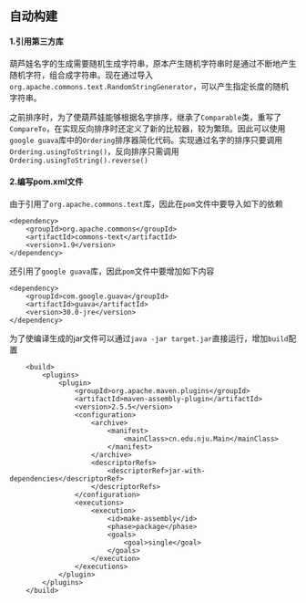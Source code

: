 ## 自动构建

#### 1.引用第三方库

葫芦娃名字的生成需要随机生成字符串，原本产生随机字符串时是通过不断地产生随机字符，组合成字符串。现在通过导入`org.apache.commons.text.RandomStringGenerator`，可以产生指定长度的随机字符串。



之前排序时，为了使葫芦娃能够根据名字排序，继承了`Comparable`类，重写了`CompareTo`，在实现反向排序时还定义了新的比较器，较为繁琐。因此可以使用`google guava`库中的`Ordering`排序器简化代码。实现通过名字的排序只要调用`Ordering.usingToString()`，反向排序只需调用`Ordering.usingToString().reverse()`

#### 2.编写pom.xml文件

由于引用了`org.apache.commons.text`库，因此在`pom`文件中要导入如下的依赖

```
<dependency>
    <groupId>org.apache.commons</groupId>
    <artifactId>commons-text</artifactId>
    <version>1.9</version>
</dependency>
```



还引用了`google guava`库，因此`pom`文件中要增加如下内容

```
<dependency>
    <groupId>com.google.guava</groupId>
    <artifactId>guava</artifactId>
    <version>30.0-jre</version>    
</dependency>
```



为了使编译生成的jar文件可以通过`java -jar target.jar`直接运行，增加`build`配置

```
	<build>
        <plugins>    
            <plugin>
                <groupId>org.apache.maven.plugins</groupId>
                <artifactId>maven-assembly-plugin</artifactId>
                <version>2.5.5</version>
                <configuration>
                    <archive>
                        <manifest>
                            <mainClass>cn.edu.nju.Main</mainClass>
                        </manifest>
                    </archive>
                    <descriptorRefs>
                        <descriptorRef>jar-with-dependencies</descriptorRef>
                    </descriptorRefs>
                </configuration>
                <executions>
                    <execution>
                        <id>make-assembly</id>
                        <phase>package</phase>
                        <goals>
                            <goal>single</goal>
                        </goals>
                    </execution>
                </executions>
            </plugin>    
        </plugins>
    </build>
```

